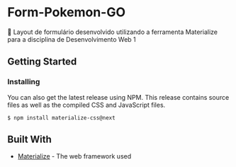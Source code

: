 # Form-Pokemon-GO
🏀 Layout de formulário desenvolvido utilizando a ferramenta Materialize para a disciplina de Desenvolvimento Web 1

## Getting Started

### Installing

You can also get the latest release using NPM. This release contains source files as well as the compiled CSS and JavaScript files.

```
$ npm install materialize-css@next
```

## Built With

* [Materialize](https://materializecss.com/) - The web framework used
